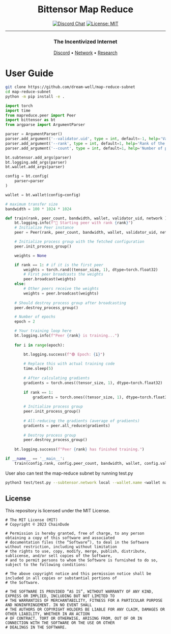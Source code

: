 
<div align="center">

# **Bittensor Map Reduce** <!-- omit in toc -->
[![Discord Chat](https://img.shields.io/discord/308323056592486420.svg)](https://discord.com/channels/799672011265015819/1163969538191269918)
[![License: MIT](https://img.shields.io/badge/License-MIT-yellow.svg)](https://opensource.org/licenses/MIT) 

---

### The Incentivized Internet <!-- omit in toc -->

[Discord](https://discord.gg/bittensor) • [Network](https://taostats.io/) • [Research](https://bittensor.com/whitepaper)

</div>

# User Guide

```bash
git clone https://github.com/dream-well/map-reduce-subnet
cd map-reduce-subnet
python -m pip install -e .
```




```python
import torch
import time
from mapreduce.peer import Peer
import bittensor as bt
from argparse import ArgumentParser

parser = ArgumentParser()
parser.add_argument('--validator.uid', type = int, default=-1, help='Validator UID')
parser.add_argument('--rank', type = int, default=1, help='Rank of the peer')
parser.add_argument('--count', type = int, default=1, help='Number of peers')

bt.subtensor.add_args(parser)
bt.logging.add_args(parser)
bt.wallet.add_args(parser)

config = bt.config(
    parser=parser
)

wallet = bt.wallet(config=config)

# maximum transfer size
bandwidth = 100 * 1024 * 1024

def train(rank, peer_count, bandwidth, wallet, validator_uid, network ):
    bt.logging.info(f"🔷 Starting peer with rank {rank}")
    # Initialize Peer instance
    peer = Peer(rank, peer_count, bandwidth, wallet, validator_uid, network)

    # Initialize process group with the fetched configuration
    peer.init_process_group()

    weights = None

    if rank == 1: # if it is the first peer
        weights = torch.rand((tensor_size, 1), dtype=torch.float32)
        # First peer broadcasts the weights
        peer.broadcast(weights)
    else:
        # Other peers receive the weights
        weights = peer.broadcast(weights)
    
    # Should destroy process group after broadcasting
    peer.destroy_process_group()

    # Number of epochs
    epoch = 2

    # Your training loop here
    bt.logging.info(f"Peer {rank} is training...")   
    
    for i in range(epoch):

        bt.logging.success(f"🟢 Epoch: {i}")
        
        # Replace this with actual training code
        time.sleep(5)
        
        # After calculating gradients
        gradients = torch.ones((tensor_size, 1), dtype=torch.float32)
        
        if rank == 1:
            gradients = torch.ones((tensor_size, 1), dtype=torch.float32) * 3
        
        # Initialize process group
        peer.init_process_group()
        
        # All-reducing the gradients (average of gradients)
        gradients = peer.all_reduce(gradients)
        
        # Destroy process group
        peer.destroy_process_group()
    
    bt.logging.success(f"Peer {rank} has finished training.")

if __name__ == '__main__':
    train(config.rank, config.peer_count, bandwidth, wallet, config.validator.uid, config.subtensor.network)

```

User also can test the map-reduce subnet by running test.py
```bash
python3 test/test.py --subtensor.network local --wallet.name <wallet name> --wallet.hotkey <hotkey name> --validator.uid <validator uid>
```


## License
This repository is licensed under the MIT License.
```text
# The MIT License (MIT)
# Copyright © 2023 ChainDude

# Permission is hereby granted, free of charge, to any person obtaining a copy of this software and associated
# documentation files (the “Software”), to deal in the Software without restriction, including without limitation
# the rights to use, copy, modify, merge, publish, distribute, sublicense, and/or sell copies of the Software,
# and to permit persons to whom the Software is furnished to do so, subject to the following conditions:

# The above copyright notice and this permission notice shall be included in all copies or substantial portions of
# the Software.

# THE SOFTWARE IS PROVIDED “AS IS”, WITHOUT WARRANTY OF ANY KIND, EXPRESS OR IMPLIED, INCLUDING BUT NOT LIMITED TO
# THE WARRANTIES OF MERCHANTABILITY, FITNESS FOR A PARTICULAR PURPOSE AND NONINFRINGEMENT. IN NO EVENT SHALL
# THE AUTHORS OR COPYRIGHT HOLDERS BE LIABLE FOR ANY CLAIM, DAMAGES OR OTHER LIABILITY, WHETHER IN AN ACTION
# OF CONTRACT, TORT OR OTHERWISE, ARISING FROM, OUT OF OR IN CONNECTION WITH THE SOFTWARE OR THE USE OR OTHER
# DEALINGS IN THE SOFTWARE.
```

